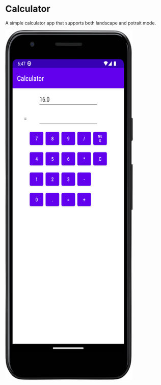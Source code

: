 # Calculator
A simple calculator app that supports both landscape and potrait mode.

<img src="Screenshot_20221229_184814.png" width="400" height="1100">
